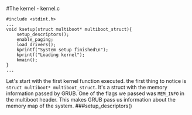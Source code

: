 #The kernel - kernel.c
```
#include <stdint.h>
...
void ksetup(struct multiboot* multiboot_struct){
    setup_descriptors();
    enable_paging;
    load_drivers();
    kprintf("System setup finished\n");
    kprintf("Loading kernel");
    kmain();
}
...
```
Let's start with the first kernel function executed.
the first thing to notice is `struct multiboot* multiboot_struct`. It's a struct with the memory information passed by GRUB. One of the flags we passed was `MEM_INFO` in the multiboot header. This makes GRUB pass us information about the memory map of the system.
###setup_descriptors()
